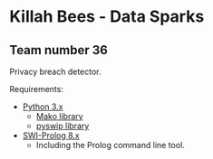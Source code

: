 # Killah Bees - Data Sparks
## Team number 36

Privacy breach detector.

Requirements:
* [Python 3.x](https://www.python.org)
    * [Mako library](https://pypi.org/project/Mako/)
    * [pyswip library](https://pypi.org/project/pyswip/)
* [SWI-Prolog 8.x](http://www.swi-prolog.org/)
    * Including the Prolog command line tool.